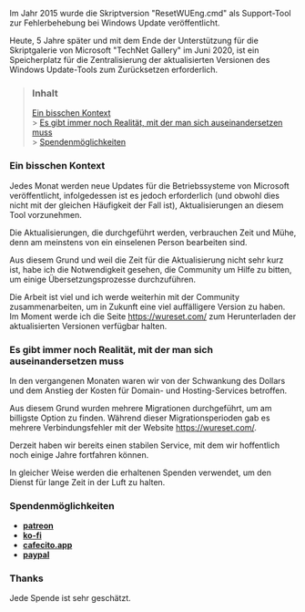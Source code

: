 Im Jahr 2015 wurde die Skriptversion "ResetWUEng.cmd" als Support-Tool zur Fehlerbehebung bei Windows Update veröffentlicht.

Heute, 5 Jahre später und mit dem Ende der Unterstützung für die Skriptgalerie von Microsoft "TechNet Gallery" im Juni 2020, ist ein Speicherplatz für die Zentralisierung der aktualisierten Versionen des Windows Update-Tools zum Zurücksetzen erforderlich.

> ### Inhalt
>
> [Ein bisschen Kontext](#a-bit-of-context) <br /> > [Es gibt immer noch Realität, mit der man sich auseinandersetzen muss](#there-is-still-reality-to-contend-with) <br /> > [Spendenmöglichkeiten](#donation-options)

### Ein bisschen Kontext

Jedes Monat werden neue Updates für die Betriebssysteme von Microsoft veröffentlicht, infolgedessen ist es jedoch erforderlich (und obwohl dies nicht mit der gleichen Häufigkeit der Fall ist), Aktualisierungen an diesem Tool vorzunehmen.

Die Aktualisierungen, die durchgeführt werden, verbrauchen Zeit und Mühe, denn am meinstens von ein einselenen Person bearbeiten sind.

Aus diesem Grund und weil die Zeit für die Aktualisierung nicht sehr kurz ist, habe ich die Notwendigkeit gesehen, die Community um Hilfe zu bitten, um einige Übersetzungsprozesse durchzuführen.

Die Arbeit ist viel und ich werde weiterhin mit der Community zusammenarbeiten, um in Zukunft eine viel auffälligere Version zu haben. Im Moment werde ich die Seite https://wureset.com/ zum Herunterladen der aktualisierten Versionen verfügbar halten.

### Es gibt immer noch Realität, mit der man sich auseinandersetzen muss

In den vergangenen Monaten waren wir von der Schwankung des Dollars und dem Anstieg der Kosten für Domain- und Hosting-Services betroffen.

Aus diesem Grund wurden mehrere Migrationen durchgeführt, um am billigste Option zu finden. Während dieser Migrationsperioden gab es mehrere Verbindungsfehler mit der Website https://wureset.com/.

Derzeit haben wir bereits einen stabilen Service, mit dem wir hoffentlich noch einige Jahre fortfahren können.

In gleicher Weise werden die erhaltenen Spenden verwendet, um den Dienst für lange Zeit in der Luft zu halten.

### Spendenmöglichkeiten

-   [**patreon**](https://www.patreon.com/imgil)
-   [**ko-fi**](https://ko-fi.com/imgil)
-   [**cafecito.app**](https://cafecito.app/imgil)
-   [**paypal**](https://paypal.me/ManuelFGil)

### Thanks

Jede Spende ist sehr geschätzt.
